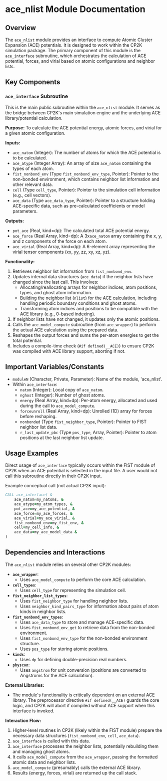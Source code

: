 # ace_nlist Module Documentation

## Overview

The `ace_nlist` module provides an interface to compute Atomic Cluster Expansion (ACE) potentials. It is designed to work within the CP2K simulation package. The primary component of this module is the `ace_interface` subroutine, which orchestrates the calculation of ACE potential, forces, and virial based on atomic configurations and neighbor lists.

## Key Components

### `ace_interface` Subroutine

This is the main public subroutine within the `ace_nlist` module. It serves as the bridge between CP2K's main simulation engine and the underlying ACE library/potential calculation.

**Purpose:**
To calculate the ACE potential energy, atomic forces, and virial for a given atomic configuration.

**Inputs:**
*   `ace_natom` (Integer): The number of atoms for which the ACE potential is to be calculated.
*   `ace_atype` (Integer Array): An array of size `ace_natom` containing the types of each atom.
*   `fist_nonbond_env` (Type `fist_nonbond_env_type`, Pointer): Pointer to the non-bonded environment, which contains neighbor list information and other relevant data.
*   `cell` (Type `cell_type`, Pointer): Pointer to the simulation cell information (e.g., cell vectors).
*   `ace_data` (Type `ace_data_type`, Pointer): Pointer to a structure holding ACE-specific data, such as pre-calculated coefficients or model parameters.

**Outputs:**
*   `pot_ace` (Real, kind=dp): The calculated total ACE potential energy.
*   `ace_force` (Real Array, kind=dp): A 3x`ace_natom` array containing the x, y, and z components of the force on each atom.
*   `ace_virial` (Real Array, kind=dp): A 6-element array representing the virial tensor components (xx, yy, zz, xy, xz, yz).

**Functionality:**
1.  Retrieves neighbor list information from `fist_nonbond_env`.
2.  Updates internal data structures (`ace_data`) if the neighbor lists have changed since the last call. This involves:
    *   Allocating/reallocating arrays for neighbor indices, atom positions, types, and ghost atom information.
    *   Building the neighbor list (`nlist`) for the ACE calculation, including handling periodic boundary conditions and ghost atoms.
    *   Transforming atom indices and positions to be compatible with the ACE library (e.g., 0-based indexing).
3.  If neighbor lists have not changed, it updates only the atomic positions.
4.  Calls the `ace_model_compute` subroutine (from `ace_wrapper`) to perform the actual ACE calculation using the prepared data.
5.  Reshapes the output forces and sums the per-atom energies to get the total potential.
6.  Includes a compile-time check (`#if defined(__ACE)`) to ensure CP2K was compiled with ACE library support, aborting if not.

## Important Variables/Constants

*   `moduleN` (Character, Private, Parameter): Name of the module, 'ace_nlist'.
*   Within `ace_interface`:
    *   `natom` (Integer): Local copy of `ace_natom`.
    *   `nghost` (Integer): Number of ghost atoms.
    *   `energy` (Real Array, kind=dp): Per-atom energy, allocated and used during the call to `ace_model_compute`.
    *   `forceunroll` (Real Array, kind=dp): Unrolled (1D) array for forces before reshaping.
    *   `nonbonded` (Type `fist_neighbor_type`, Pointer): Pointer to FIST neighbor list data.
    *   `r_last_update_pbc` (Type `pos_type`, Array, Pointer): Pointer to atom positions at the last neighbor list update.

## Usage Examples

Direct usage of `ace_interface` typically occurs within the FIST module of CP2K when an ACE potential is selected in the input file. A user would not call this subroutine directly in their CP2K input.

Example conceptual call (not actual CP2K input):
```fortran
CALL ace_interface( &
    ace_natom=my_natoms, &
    ace_atype=my_atom_types, &
    pot_ace=my_ace_potential, &
    ace_force=my_ace_forces, &
    ace_virial=my_ace_virial, &
    fist_nonbond_env=my_fist_env, &
    cell=my_cell_info, &
    ace_data=my_ace_model_data &
)
```

## Dependencies and Interactions

The `ace_nlist` module relies on several other CP2K modules:

*   **`ace_wrapper`**:
    *   Uses `ace_model_compute` to perform the core ACE calculation.
*   **`cell_types`**:
    *   Uses `cell_type` for representing the simulation cell.
*   **`fist_neighbor_list_types`**:
    *   Uses `fist_neighbor_type` for handling neighbor lists.
    *   Uses `neighbor_kind_pairs_type` for information about pairs of atom kinds in neighbor lists.
*   **`fist_nonbond_env_types`**:
    *   Uses `ace_data_type` to store and manage ACE-specific data.
    *   Uses `fist_nonbond_env_get` to retrieve data from the non-bonded environment.
    *   Uses `fist_nonbond_env_type` for the non-bonded environment structure.
    *   Uses `pos_type` for storing atomic positions.
*   **`kinds`**:
    *   Uses `dp` for defining double-precision real numbers.
*   **`physcon`**:
    *   Uses `angstrom` for unit conversion (positions are converted to Angstroms for the ACE calculation).

**External Libraries:**
*   The module's functionality is critically dependent on an external ACE library. The preprocessor directive `#if defined(__ACE)` guards the core logic, and CP2K will abort if compiled without ACE support when this interface is invoked.

**Interaction Flow:**
1.  Higher-level routines in CP2K (likely within the FIST module) prepare the necessary data structures (`fist_nonbond_env`, `cell`, `ace_data`).
2.  `ace_interface` is called with this data.
3.  `ace_interface` processes the neighbor lists, potentially rebuilding them and managing ghost atoms.
4.  It calls `ace_model_compute` from the `ace_wrapper`, passing the formatted atomic data and neighbor lists.
5.  `ace_model_compute` (presumably) calls the external ACE library.
6.  Results (energy, forces, virial) are returned up the call stack.
```
